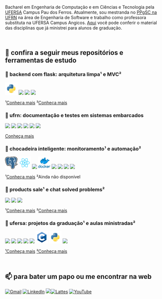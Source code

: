 Bacharel em Engenharia de Computação e em Ciências e Tecnologia pela [UFERSA](https://paudosferros.ufersa.edu.br/) Campus Pau dos Ferros. Atualmente, sou mestranda no [PPgSC na UFRN](https://posgraduacao.ufrn.br/ppgsc) na área de Engenharia de Software e trabalho como professora substituta na UFERSA Campus Angicos. [Aqui](https://github.com/guimaraaes/turmas-ufersa_campus_angicos) você pode conferir o material das disciplinas que já ministrei para alunos de graduação.

</br>

## :wrench: confira a seguir meus repositórios e ferramentas de estudo

### :wrench: backend com flask: arquitetura limpa¹ e MVC²
<code><img height="40" src="https://raw.githubusercontent.com/github/explore/80688e429a7d4ef2fca1e82350fe8e3517d3494d/topics/python/python.png"></code>
<code><img height="40" src="https://www.sqlite.org/images/sqlite370_banner.gif"></code>
<code><img height="40" src="https://flask.palletsprojects.com/en/2.1.x/_images/flask-logo.png"></code>
<code><img height="40" src="https://res.cloudinary.com/postman/image/upload/t_team_logo/v1629869194/team/2893aede23f01bfcbd2319326bc96a6ed0524eba759745ed6d73405a3a8b67a8"></code>

¹[Conheça mais](https://github.com/guimaraaes/backend-python-clean-architecture)
²[Conheça mais](https://github.com/guimaraaes/mvc-flask-python)

### :wrench: ufrn: documentação e testes em sistemas embarcados
<code><img height="40" src="https://upload.wikimedia.org/wikipedia/commons/thumb/8/87/Arduino_Logo.svg/1024px-Arduino_Logo.svg.png"></code>
<code><img height="40" src="https://avatars.githubusercontent.com/u/9865736?s=280&v=4"></code>
<code><img height="40" src="https://user-images.githubusercontent.com/42747200/46140125-da084900-c26d-11e8-8ea7-c45ae6306309.png"></code>
<code><img height="40" src="https://sysml.org/rw_common/images/SysML-Logo-77x60-140601b.png"></code>
<code><img height="40" src="https://sysadl.imd.ufrn.br/img/sysadl_logo_transparent_b.png"></code>
<code><img height="40" src="https://www.itemis.com/hs-fs/hubfs/yakindu/statechart-tools/yakindu-statechart-tools-lang.png?width=785&height=140&name=yakindu-statechart-tools-lang.png"></code>

[Conheça mais](https://github.com/guimaraaes/metodologia-teste-embarcados-arduino-nodemcu)

### :wrench: chocadeira inteligente: monitoramento¹ e automação²
<code><img height="40" src="https://raw.githubusercontent.com/github/explore/80688e429a7d4ef2fca1e82350fe8e3517d3494d/topics/postgresql/postgresql.png"></code>
<code><img height="40" src="https://raw.githubusercontent.com/github/explore/80688e429a7d4ef2fca1e82350fe8e3517d3494d/topics/react/react.png"></code>
<code><img height="40" src="https://d33wubrfki0l68.cloudfront.net/e937e774cbbe23635999615ad5d7732decad182a/26072/logo-small.ede75a6b.svg"></code>
<code><img height="40" src="https://raw.githubusercontent.com/github/explore/80688e429a7d4ef2fca1e82350fe8e3517d3494d/topics/docker/docker.png"></code>
<code><img height="40" src="https://avatars0.githubusercontent.com/u/7658037?s=400&v=4"></code>
<code><img height="40" src="https://avatars.githubusercontent.com/u/9865736?s=280&v=4"></code>
<code><img height="40" src="https://sysadl.imd.ufrn.br/img/sysadl_logo_transparent_b.png"></code>
<code><img height="40" src="https://encrypted-tbn0.gstatic.com/images?q=tbn:ANd9GcSB7oSCVcbjKzvYtolAg2VmEfqRxx_RimlHJw&usqp=CAU"></code>

¹[Conheça mais](https://github.com/guimaraaes/chocadeira-inteligente-react_native-nestJS-postgreSQL)
²Ainda não disponível
<!-- 
### :wrench: raking jogadores
<code><img height="40" src="https://raw.githubusercontent.com/github/explore/80688e429a7d4ef2fca1e82350fe8e3517d3494d/topics/mongodb/mongodb.png"></code>
<code><img height="40" src="https://d33wubrfki0l68.cloudfront.net/e937e774cbbe23635999615ad5d7732decad182a/26072/logo-small.ede75a6b.svg"></code>
<code><img height="40" src="https://raw.githubusercontent.com/github/explore/80688e429a7d4ef2fca1e82350fe8e3517d3494d/topics/docker/docker.png"></code>
<code><img height="40" src="https://avatars0.githubusercontent.com/u/7658037?s=400&v=4"></code>
<code><img height="40" src="https://www.rabbitmq.com/img/logo-rabbitmq.svg"></code>
<code><img height="40" src="https://storage.googleapis.com/briocoinws.appspot.com/1/sap-on-aws.png"></code>

Ainda não disponível -->

<!-- ### :wrench: TCC eng. computação: sgPIP
<code><img height="40" src="https://raw.githubusercontent.com/github/explore/80688e429a7d4ef2fca1e82350fe8e3517d3494d/topics/mongodb/mongodb.png"></code>
<code><img height="40" src="https://raw.githubusercontent.com/github/explore/80688e429a7d4ef2fca1e82350fe8e3517d3494d/topics/react/react.png"></code>
<code><img height="40" src="https://raw.githubusercontent.com/github/explore/80688e429a7d4ef2fca1e82350fe8e3517d3494d/topics/bootstrap/bootstrap.png"></code>
<code><img height="40" src="https://raw.githubusercontent.com/github/explore/80688e429a7d4ef2fca1e82350fe8e3517d3494d/topics/nodejs/nodejs.png"></code>
<code><img height="40" src="https://raw.githubusercontent.com/github/explore/80688e429a7d4ef2fca1e82350fe8e3517d3494d/topics/docker/docker.png"></code>
<code><img height="40" src="https://avatars0.githubusercontent.com/u/7658037?s=400&v=4"></code>

[Conheça mais](https://github.com/guimaraaes/sg_pip-reactjs-nodejs-mongodb) -->


### :wrench: products sale¹ e chat solved problems²
<code><img height="40" src="https://dist.neo4j.com/wp-content/uploads/20210423072428/neo4j-logo-2020-1.svg"></code>
<code><img height="40" src="https://d33wubrfki0l68.cloudfront.net/e937e774cbbe23635999615ad5d7732decad182a/26072/logo-small.ede75a6b.svg"></code>
<code><img height="40" src="https://avatars0.githubusercontent.com/u/7658037?s=400&v=4"></code>

¹[Conheça mais](https://github.com/guimaraaes/products_sale-nestjs-neo4j)
²[Conheça mais](https://github.com/guimaraaes/chat_solved_problems-nestjs-neo4j)


<!-- ### :wrench: estudos de data science
<code><img height="40" src="https://raw.githubusercontent.com/github/explore/80688e429a7d4ef2fca1e82350fe8e3517d3494d/topics/python/python.png"></code>
<code><img height="40" src="https://avatars.githubusercontent.com/u/38081706?s=400&u=53a18137521b06140f930ae0cae6a7da45ff08ec&v=4"></code>

[Conheça mais](https://github.com/guimaraaes/data-science) -->


### :wrench: ufersa: projetos da graduação¹ e aulas ministradas²
<code><img height="40" src="https://damassets.autodesk.net/content/dam/autodesk/www/products/responsive-imagery/responsive-badges-compare/2017/inventor-2017-badge-75x75.png"></code>
<code><img height="40" src="https://upload.wikimedia.org/wikipedia/commons/thumb/8/87/Arduino_Logo.svg/1024px-Arduino_Logo.svg.png"></code>
<code><img height="40" src="https://avatars.githubusercontent.com/u/9865736?s=280&v=4"></code>
<code><img height="40" src="https://encrypted-tbn0.gstatic.com/images?q=tbn:ANd9GcSB7oSCVcbjKzvYtolAg2VmEfqRxx_RimlHJw&usqp=CAU"></code>
<code><img height="40" src="https://user-images.githubusercontent.com/42747200/46140125-da084900-c26d-11e8-8ea7-c45ae6306309.png"></code>
<code><img height="40" src="https://raw.githubusercontent.com/github/explore/80688e429a7d4ef2fca1e82350fe8e3517d3494d/topics/c/c.png"></code>
<code><img height="40" src="https://raw.githubusercontent.com/github/explore/80688e429a7d4ef2fca1e82350fe8e3517d3494d/topics/python/python.png"></code>
<code><img height="40" src="https://avatars.githubusercontent.com/u/38081706?s=400&u=53a18137521b06140f930ae0cae6a7da45ff08ec&v=4"></code>

[¹Conheça mais](https://github.com/guimaraaes/eng_computacao-ufersa)
[²Conheça mais](https://github.com/guimaraaes/turmas-ufersa_campus_angicos)


</br>

## :mailbox: para bater um papo ou me encontrar na web
[![Gmail](https://img.shields.io/badge/-GMAIL-D14836?style=for-the-badge&logo=gmail&logoColor=white)](mailto:sguimaraaes@gmail.com)
[![LinkedIn](https://img.shields.io/badge/-LINKEDIN-0077B5?style=for-the-badge&logo=linkedin&logoColor=white)](https://www.linkedin.com/in/sara-guimar%C3%A3es-negreiros-aa2382155/)
[<img height="25" src="https://i.imgur.com/2iVxee6.png">![Lattes](https://img.shields.io/badge/lattes-%23100000?logoColor=blue&style=for-the-badge)](http://lattes.cnpq.br/7082901769077209)
[![YouTube](https://img.shields.io/badge/-YOUTUBE-D14836?style=for-the-badge&logo=youtube&logoColor=white)](https://www.youtube.com/channel/UC6_0YK1bdmjf6M4c6dJ1XHQ/videos)
<!--[![GitHub](https://img.shields.io/badge/github-%23100000.svg?&style=for-the-badge&logo=github&logoColor=white)](https://guimaraaes.github.io/guimaraaes/)-->
